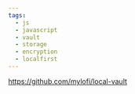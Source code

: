 ```yaml
---
tags:
  - js
  - javascript
  - vault
  - storage
  - encryption
  - localfirst
---
```

https://github.com/mylofi/local-vault

